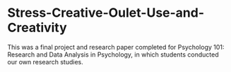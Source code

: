 # Stress-Creative-Oulet-Use-and-Creativity
This was a final project and research paper completed for Psychology 101: Research and Data Analysis in Psychology, in which students conducted our own research studies. 
